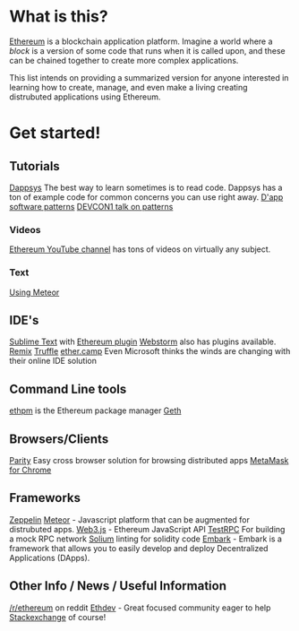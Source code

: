 # What is this?

[Ethereum](https://www.ethereum.org) is a blockchain application platform. Imagine a world where a *block* is a version of some code that runs when it is called upon, and these can be chained together to create more complex applications.

This list intends on providing a summarized version for anyone interested in learning how to create, manage, and even make a living creating distrubuted applications using Ethereum.

# Get started!

## Tutorials
[Dappsys](https://github.com/dapphub/dappsys) The best way to learn sometimes is to read code. Dappsys has a ton of example code for common concerns you can use right away.
[D'app software patterns](https://www.slideshare.net/mids106/dapp-design-patterns)
[DEVCON1 talk on patterns](https://youtube.com/watch?v=XkJ8mg-R7C0)

### Videos
[Ethereum YouTube channel](https://www.youtube.com/channel/UC6rYoXJ_3BbPyWx_GQDDRRQ) has tons of videos on virtually any subject.

### Text
[Using Meteor](https://github.com/ethereum/wiki/wiki/Dapp-using-Meteor)

## IDE's
[Sublime Text](http://sublimetext.com) with [Ethereum plugin](https://packagecontrol.io/packages/Ethereum)
[Webstorm](https://www.jetbrains.com/webstorm/?fromMenu) also has plugins available.
[Remix](https://github.com/ethereum/remix)
[Truffle](https://github.com/ConsenSys/truffle)
[ether.camp](https://live.ether.camp) Even Microsoft thinks the winds are changing with their online IDE solution


## Command Line tools
[ethpm](https://www.ethpm.com) is the Ethereum package manager
[Geth](https://www.ethereum.org/cli)

## Browsers/Clients
[Parity](https://ethcore.io/parity.html) Easy cross browser solution for browsing distributed apps
[MetaMask for Chrome](https://metamask.io)

## Frameworks
[Zeppelin](https://github.com/OpenZeppelin/zeppelin-solidity)
[Meteor](https://www.meteor.com) - Javascript platform that can be augmented for distrubuted apps. 
[Web3.js](https://github.com/ethereum/web3.js/) - Ethereum JavaScript API
[TestRPC](https://github.com/ethereumjs/testrpc) For building a mock RPC network
[Solium](https://github.com/duaraghav8/Solium) linting for solidity code
[Embark](https://github.com/iurimatias/embark-framework) - Embark is a framework that allows you to easily develop and deploy Decentralized Applications (DApps).


## Other Info / News / Useful Information 
[/r/ethereum](https://www.reddit.com/r/ethereum) on reddit
[Ethdev](https://www.reddit.com/r/ethdev) - Great focused community eager to help
[Stackexchange](http://ethereum.stackexchange.com) of course!
